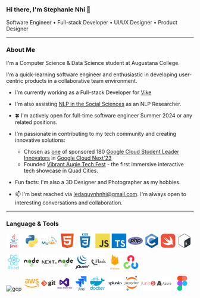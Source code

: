 ### Hi there, I'm Stephanie Nhi 👋
Software Engineer • Full-stack Developer • UI/UX Designer • Product Designer 

---
### About Me
I'm a Computer Science & Data Science student at Augustana College. 

I'm a quick-learning software engineer and enthusiastic in developing user-centric products in a collaborative team environment.

- I'm currently working as a Full-stack Developer for [Vike][Vike] 
- I'm also assisting [NLP in the Social Sciences][NLP] as an NLP Researcher.

- :four_leaf_clover: I'm actively open for full-time software engineer Summer 2024 or any related positions.

- I'm passionate in contributing to my tech community and creating innovative solutions:
  - Chosen as [one][Evidence] of sponsored 180 [Google Cloud Student Leader Innovators][CloudInnovator] in [Google Cloud Next'23][GCN'23]
  - Founded [Vibrant Augie Tech Fest][VibrantAugie] - the first immersive interactive tech showcase in Quad Cities.
  
- Fun facts: I'm also a 3D Designer and Photographer as my hobbies.

- :mailbox: I'm best reached via ledaquynhnhi@gmail.com. I'm always open to interesting conversations and collaboration.

---
### Language & Tools
<div>
  <img src="https://github.com/devicons/devicon/blob/master/icons/java/java-original-wordmark.svg" title="Java" alt="Java" width="40" height="40"/>&nbsp;
  <img src="https://raw.githubusercontent.com/devicons/devicon/master/icons/python/python-original.svg" alt="python" width="40" height="40" />&nbsp;
  <img src="https://github.com/devicons/devicon/blob/master/icons/mysql/mysql-original-wordmark.svg" title="MySQL"  alt="MySQL" width="40" height="40"/>&nbsp;
  <img src="https://github.com/devicons/devicon/blob/master/icons/html5/html5-original.svg" title="HTML5" alt="HTML" width="40" height="40"/>&nbsp;
  <img src="https://github.com/devicons/devicon/blob/master/icons/css3/css3-plain-wordmark.svg"  title="CSS3" alt="CSS" width="40" height="40"/>&nbsp;
  <img src="https://github.com/devicons/devicon/blob/master/icons/javascript/javascript-original.svg" title="JavaScript" alt="JavaScript" width="40" height="40"/> 
  <img src="https://github.com/devicons/devicon/blob/master/icons/typescript/typescript-original.svg" title="TypeScript" alt="TypeScript" width="40" height="40"/> 
  <img src="https://github.com/devicons/devicon/blob/master/icons/php/php-original.svg" title="PHP" alt="PHP" width="40" height="40"/> 
  <img src="https://github.com/devicons/devicon/blob/master/icons/c/c-original.svg" title="C" alt="C" width="40" height="40"/> 
  <img src="https://github.com/devicons/devicon/blob/master/icons/swift/swift-original.svg" title="Swift" alt="Swift" width="40" height="40"/> 
  <img src="https://github.com/devicons/devicon/blob/master/icons/bash/bash-original.svg" title="Bash" alt="Bash" width="40" height="40"/> 
  
  <img src="https://github.com/devicons/devicon/blob/master/icons/react/react-original-wordmark.svg" title="React" alt="React" width="40" height="40"/>&nbsp;
  <img src="https://github.com/devicons/devicon/blob/master/icons/nodejs/nodejs-original-wordmark.svg" title="NodeJS" alt="NodeJS" width="40" height="40"/>&nbsp;
  <img src="https://github.com/devicons/devicon/blob/master/icons/nextjs/nextjs-original-wordmark.svg" title="Next.js" alt="Next.js" width="40" height="40"/> 
  <img src="https://github.com/devicons/devicon/blob/master/icons/nodejs/nodejs-original-wordmark.svg" title="Node.js" alt="Node.js" width="40" height="40"/> 
  <img src="https://github.com/devicons/devicon/blob/master/icons/jquery/jquery-original-wordmark.svg" title="jQuery" alt="jQuery" width="40" height="40"/> 
  <img src="https://github.com/devicons/devicon/blob/master/icons/flask/flask-original-wordmark.svg" title="Flask" alt="Flask" width="40" height="40"/> 
  <img src="https://github.com/devicons/devicon/blob/master/icons/firebase/firebase-plain-wordmark.svg" title="Firebase" alt="Firebase" width="40" height="40"/> 
  <img src="https://github.com/devicons/devicon/blob/master/icons/opencv/opencv-original.svg" title="OpenCV" alt="OpenCV" width="40" height="40"/> 
  
  <img src="https://www.vectorlogo.zone/logos/google_cloud/google_cloud-icon.svg" alt="gcp" width="40" height="40" />&nbsp;
  <img src="https://github.com/devicons/devicon/blob/master/icons/amazonwebservices/amazonwebservices-plain-wordmark.svg" title="AWS" alt="AWS" width="40" height="40"/> 
  <img src="https://github.com/devicons/devicon/blob/master/icons/git/git-original-wordmark.svg" title="Git" alt="Git" width="40" height="40"/>
  <img src="https://github.com/devicons/devicon/blob/master/icons/visualstudio/visualstudio-plain-wordmark.svg" title="VSCode" alt="VSCode" width="40" height="40"/> 
  <img src="https://github.com/devicons/devicon/blob/master/icons/jira/jira-original-wordmark.svg" title="Jira" alt="Jira" width="40" height="40"/> 
  <img src="https://github.com/devicons/devicon/blob/master/icons/docker/docker-plain-wordmark.svg" title="Docker" alt="Docker" width="40" height="40"/>&nbsp;
  <img src="https://github.com/devicons/devicon/blob/master/icons/splunk/splunk-original-wordmark.svg" title="Splunk" alt="Splunk" width="40" height="40"/> 
  <img src="https://github.com/devicons/devicon/blob/master/icons/jupyter/jupyter-original-wordmark.svg" title="Jupyter" alt="Jupyter" width="40" height="40"/> 
  <img src="https://github.com/devicons/devicon/blob/master/icons/junit/junit-plain-wordmark.svg" title="JUnit" alt="JUnit" width="40" height="40"/> 
  <img src="https://github.com/devicons/devicon/blob/master/icons/azure/azure-plain-wordmark.svg" title="Azure" alt="Azure" width="40" height="40"/>&nbsp; 
  <img src="https://github.com/devicons/devicon/blob/master/icons/figma/figma-original.svg" title="Figma" alt="Figma" width="40" height="40"/> 
</div>

<!-- --- -->
<!-- ### Github Statistics -->

<!-- <p align="left"> -->
<!--     <img height="49.5%" src="http://github-readme-streak-stat-git-8a3493-stephanie-nhi-les-projects.vercel.app?user=StephanieNhiLe&theme=algolia&border_radius=8" alt="GitHub Streak" /> -->
<!--     <img height="49.5%" src="https://github-readme-stats-eight-theta.vercel.app/api/top-langs/?username=StephanieNhiLe&layout=compact&langs_count=8&theme=algolia"/> -->
<!-- </p> -->

[Vike]: https://www.vike.live
[EDGE]: https://www.linkedin.com/company/edge-entrepreneur-center/mycompany/
[NLP]: https://github.com/NLP-in-the-Social-Sciences
[VibrantAugie]: https://www.instagram.com/vibrantaugie.fest/
[CloudInnovator]: https://cloud.google.com/innovators?hl=en
[GCN'23]: https://cloud.google.com/blog/topics/google-cloud-next/welcome-to-google-cloud-next-23
[Evidence]: https://www.linkedin.com/feed/update/urn:li:activity:7138202953185726464/
